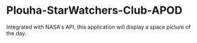 # Plouha-StarWatchers-Club-APOD

Integrated with NASA's API, this application will display a space picture of the day.
